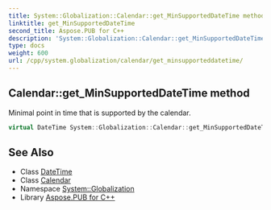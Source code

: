 ```yaml
---
title: System::Globalization::Calendar::get_MinSupportedDateTime method
linktitle: get_MinSupportedDateTime
second_title: Aspose.PUB for C++
description: 'System::Globalization::Calendar::get_MinSupportedDateTime method. Minimal point in time that is supported by the calendar in C++.'
type: docs
weight: 600
url: /cpp/system.globalization/calendar/get_minsupporteddatetime/
---
```

## Calendar::get_MinSupportedDateTime method


Minimal point in time that is supported by the calendar.

```cpp
virtual DateTime System::Globalization::Calendar::get_MinSupportedDateTime() const =0
```

## See Also

* Class [DateTime](../../../system/datetime/)
* Class [Calendar](../)
* Namespace [System::Globalization](../../)
* Library [Aspose.PUB for C++](../../../)
